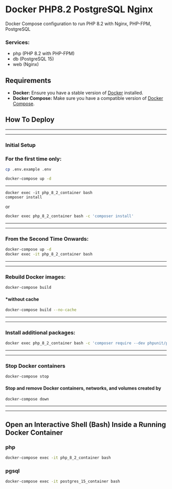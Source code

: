 # Docker PHP8.2 PostgreSQL Nginx

Docker Compose configuration to run PHP 8.2 with Nginx, PHP-FPM, PostgreSQL

### Services:

- php (PHP 8.2 with PHP-FPM)
- db (PostgreSQL 15)
- web (Nginx)

## Requirements

- **Docker:** Ensure you have a stable version of [Docker](https://docs.docker.com/engine/install/) installed.
- **Docker Compose:** Make sure you have a compatible version of [Docker Compose](https://docs.docker.com/compose/install/#install-compose).

## How To Deploy

___
___
### Initial Setup

### For the first time only:

```bash
cp .env.example .env
```

```bash
docker-compose up -d
```
---
    docker exec -it php_8_2_container bash
    composer install
or
```bash
docker exec php_8_2_container bash -c 'composer install'
```
___
___
### From the Second Time Onwards:
```bash
docker-compose up -d
docker exec -it php_8_2_container bash
```
___
___
### Rebuild Docker images:
```bash
docker-compose build
```
#### *without cache
```bash
docker-compose build --no-cache
```
___
___
### Install additional packages:
```bash
docker exec php_8_2_container bash -c 'composer require --dev phpunit/phpunit'
```
___
___

### Stop Docker containers
```bash
docker-compose stop
```

#### Stop and remove Docker containers, networks, and volumes created by

```bash
docker-compose down
```
___
___

## Open an Interactive Shell (Bash) Inside a Running Docker Container

### php
```bash
docker-compose exec -it php_8_2_container bash
```
### pgsql
```bash
docker-compose exec -it postgres_15_container bash
```

